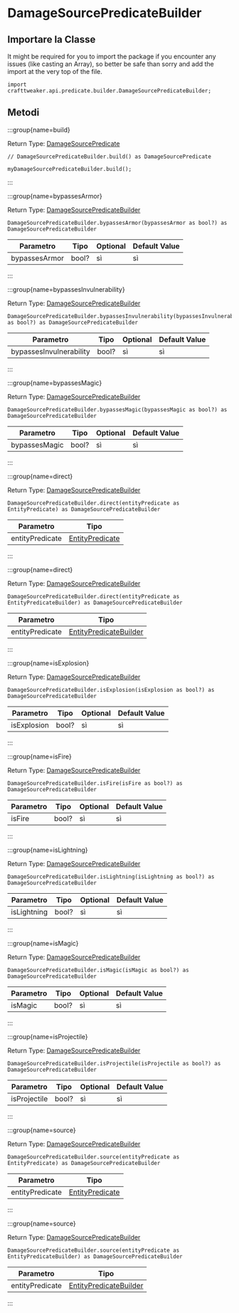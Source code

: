 # DamageSourcePredicateBuilder

## Importare la Classe

It might be required for you to import the package if you encounter any issues (like casting an Array), so better be safe than sorry and add the import at the very top of the file.
```zenscript
import crafttweaker.api.predicate.builder.DamageSourcePredicateBuilder;
```


## Metodi

:::group{name=build}

Return Type: [DamageSourcePredicate](/vanilla/api/predicate/DamageSourcePredicate)

```zenscript
// DamageSourcePredicateBuilder.build() as DamageSourcePredicate

myDamageSourcePredicateBuilder.build();
```

:::

:::group{name=bypassesArmor}

Return Type: [DamageSourcePredicateBuilder](/vanilla/api/predicate/builder/DamageSourcePredicateBuilder)

```zenscript
DamageSourcePredicateBuilder.bypassesArmor(bypassesArmor as bool?) as DamageSourcePredicateBuilder
```

| Parametro     | Tipo  | Optional | Default Value |
| ------------- | ----- | -------- | ------------- |
| bypassesArmor | bool? | sì       | sì            |


:::

:::group{name=bypassesInvulnerability}

Return Type: [DamageSourcePredicateBuilder](/vanilla/api/predicate/builder/DamageSourcePredicateBuilder)

```zenscript
DamageSourcePredicateBuilder.bypassesInvulnerability(bypassesInvulnerability as bool?) as DamageSourcePredicateBuilder
```

| Parametro               | Tipo  | Optional | Default Value |
| ----------------------- | ----- | -------- | ------------- |
| bypassesInvulnerability | bool? | sì       | sì            |


:::

:::group{name=bypassesMagic}

Return Type: [DamageSourcePredicateBuilder](/vanilla/api/predicate/builder/DamageSourcePredicateBuilder)

```zenscript
DamageSourcePredicateBuilder.bypassesMagic(bypassesMagic as bool?) as DamageSourcePredicateBuilder
```

| Parametro     | Tipo  | Optional | Default Value |
| ------------- | ----- | -------- | ------------- |
| bypassesMagic | bool? | sì       | sì            |


:::

:::group{name=direct}

Return Type: [DamageSourcePredicateBuilder](/vanilla/api/predicate/builder/DamageSourcePredicateBuilder)

```zenscript
DamageSourcePredicateBuilder.direct(entityPredicate as EntityPredicate) as DamageSourcePredicateBuilder
```

| Parametro       | Tipo                                                      |
| --------------- | --------------------------------------------------------- |
| entityPredicate | [EntityPredicate](/vanilla/api/predicate/EntityPredicate) |


:::

:::group{name=direct}

Return Type: [DamageSourcePredicateBuilder](/vanilla/api/predicate/builder/DamageSourcePredicateBuilder)

```zenscript
DamageSourcePredicateBuilder.direct(entityPredicate as EntityPredicateBuilder) as DamageSourcePredicateBuilder
```

| Parametro       | Tipo                                                                            |
| --------------- | ------------------------------------------------------------------------------- |
| entityPredicate | [EntityPredicateBuilder](/vanilla/api/predicate/builder/EntityPredicateBuilder) |


:::

:::group{name=isExplosion}

Return Type: [DamageSourcePredicateBuilder](/vanilla/api/predicate/builder/DamageSourcePredicateBuilder)

```zenscript
DamageSourcePredicateBuilder.isExplosion(isExplosion as bool?) as DamageSourcePredicateBuilder
```

| Parametro   | Tipo  | Optional | Default Value |
| ----------- | ----- | -------- | ------------- |
| isExplosion | bool? | sì       | sì            |


:::

:::group{name=isFire}

Return Type: [DamageSourcePredicateBuilder](/vanilla/api/predicate/builder/DamageSourcePredicateBuilder)

```zenscript
DamageSourcePredicateBuilder.isFire(isFire as bool?) as DamageSourcePredicateBuilder
```

| Parametro | Tipo  | Optional | Default Value |
| --------- | ----- | -------- | ------------- |
| isFire    | bool? | sì       | sì            |


:::

:::group{name=isLightning}

Return Type: [DamageSourcePredicateBuilder](/vanilla/api/predicate/builder/DamageSourcePredicateBuilder)

```zenscript
DamageSourcePredicateBuilder.isLightning(isLightning as bool?) as DamageSourcePredicateBuilder
```

| Parametro   | Tipo  | Optional | Default Value |
| ----------- | ----- | -------- | ------------- |
| isLightning | bool? | sì       | sì            |


:::

:::group{name=isMagic}

Return Type: [DamageSourcePredicateBuilder](/vanilla/api/predicate/builder/DamageSourcePredicateBuilder)

```zenscript
DamageSourcePredicateBuilder.isMagic(isMagic as bool?) as DamageSourcePredicateBuilder
```

| Parametro | Tipo  | Optional | Default Value |
| --------- | ----- | -------- | ------------- |
| isMagic   | bool? | sì       | sì            |


:::

:::group{name=isProjectile}

Return Type: [DamageSourcePredicateBuilder](/vanilla/api/predicate/builder/DamageSourcePredicateBuilder)

```zenscript
DamageSourcePredicateBuilder.isProjectile(isProjectile as bool?) as DamageSourcePredicateBuilder
```

| Parametro    | Tipo  | Optional | Default Value |
| ------------ | ----- | -------- | ------------- |
| isProjectile | bool? | sì       | sì            |


:::

:::group{name=source}

Return Type: [DamageSourcePredicateBuilder](/vanilla/api/predicate/builder/DamageSourcePredicateBuilder)

```zenscript
DamageSourcePredicateBuilder.source(entityPredicate as EntityPredicate) as DamageSourcePredicateBuilder
```

| Parametro       | Tipo                                                      |
| --------------- | --------------------------------------------------------- |
| entityPredicate | [EntityPredicate](/vanilla/api/predicate/EntityPredicate) |


:::

:::group{name=source}

Return Type: [DamageSourcePredicateBuilder](/vanilla/api/predicate/builder/DamageSourcePredicateBuilder)

```zenscript
DamageSourcePredicateBuilder.source(entityPredicate as EntityPredicateBuilder) as DamageSourcePredicateBuilder
```

| Parametro       | Tipo                                                                            |
| --------------- | ------------------------------------------------------------------------------- |
| entityPredicate | [EntityPredicateBuilder](/vanilla/api/predicate/builder/EntityPredicateBuilder) |


:::



